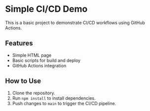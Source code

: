 # Simple CI/CD Demo

This is a basic project to demonstrate CI/CD workflows using GitHub Actions.

## Features
- Simple HTML page
- Basic scripts for build and deploy
- GitHub Actions integration

## How to Use
1. Clone the repository.
2. Run `npm install` to install dependencies.
3. Push changes to `main` to trigger the CI/CD pipeline.
